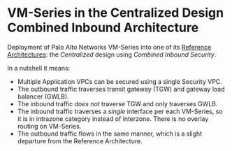 # VM-Series in the Centralized Design Combined Inbound Architecture

Deployment of Palo Alto Networks VM-Series into one of its [Reference Architectures](https://pandocs.tech/fw/110p-prime): the *Centralized* design using *Combined Inbound Security*.

In a nutshell it means:

- Multiple Application VPCs can be secured using a single Security VPC.
- The outbound traffic traverses transit gateway (TGW) and gateway load balancer (GWLB).
- The inbound traffic _does not_ traverse TGW and only traverses GWLB.
- The inbound traffic traverses a _single_ interface per each VM-Series, so it is in intrazone category instead of interzone. There is no overlay routing on VM-Series.
- The outbound traffic flows in the same manner, which is a slight departure from the Reference Architecture.
